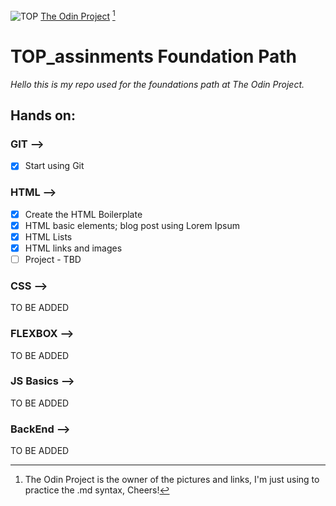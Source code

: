 ![TOP](https://www.theodinproject.com/assets/icons/odin-icon-b5b31c073f7417a257003166c98cc23743654715305910c068b93a3bf4d3065d.svg)
[The Odin Project](https://www.theodinproject.com/) [^1]

# TOP_assinments Foundation Path 

*Hello this is my repo used for the foundations path at The Odin Project.*

## Hands on:

### GIT -->

- [X] Start using Git

### HTML -->

- [X] Create the HTML Boilerplate
- [X] HTML basic elements; blog post using Lorem Ipsum
- [X] HTML Lists
- [X] HTML links and images
- [ ] Project - TBD

### CSS -->

TO BE ADDED

### FLEXBOX -->

TO BE ADDED

### JS Basics -->

TO BE ADDED

### BackEnd -->

TO BE ADDED

[^1]: The Odin Project is the owner of the pictures and links, I'm just using to practice the .md syntax, Cheers!
